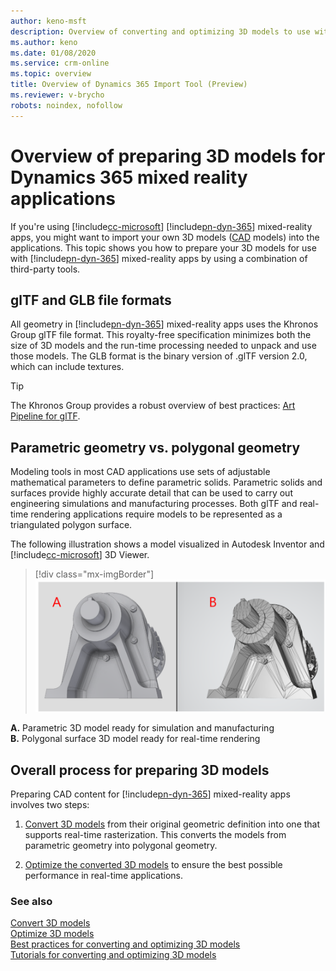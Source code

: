 ```yaml
---
author: keno-msft
description: Overview of converting and optimizing 3D models to use with Dynamics 365 Import Tool (Preview).  
ms.author: keno
ms.date: 01/08/2020
ms.service: crm-online
ms.topic: overview
title: Overview of Dynamics 365 Import Tool (Preview)
ms.reviewer: v-brycho
robots: noindex, nofollow
---
```


# Overview of preparing 3D models for Dynamics 365 mixed reality applications

If you're using [!include[cc-microsoft](../includes/cc-microsoft.md)] [!include[pn-dyn-365](../includes/pn-dyn-365.md)] mixed-reality apps, you might want to import your own 3D models ([CAD](https://en.wikipedia.org/wiki/Computer-aided_design) models) into the applications. This topic shows you how to prepare your 3D models for use with [!include[pn-dyn-365](../includes/pn-dyn-365.md)] mixed-reality apps by using a combination of third-party tools.

## glTF and GLB file formats
All geometry in [!include[pn-dyn-365](../includes/pn-dyn-365.md)] mixed-reality apps uses the Khronos Group glTF file format. This royalty-free specification minimizes both the size of 3D models and the run-time processing needed to unpack and use those models. The GLB format is the binary version of .glTF version 2.0, which can include textures.

> [!TIP]
> The Khronos Group provides a robust overview of best practices: [Art Pipeline for glTF](https://aka.ms/glTFbestpractices).

## Parametric geometry vs. polygonal geometry

Modeling tools in most CAD applications use sets of adjustable mathematical parameters to define parametric solids. Parametric solids and surfaces provide highly accurate detail that can be used to carry out engineering simulations and manufacturing processes. Both glTF and real-time rendering applications require models to be represented as a triangulated polygon surface.

The following illustration shows a model visualized in Autodesk Inventor and [!include[cc-microsoft](../includes/cc-microsoft.md)] 3D Viewer.
> [!div class="mx-imgBorder"]
> ![Parametric versus polygonal geometry](media/compare-geometry.PNG "Parametric versus polygonal geometry")

**A.**	Parametric 3D model ready for simulation and manufacturing<br>
**B.**	Polygonal surface 3D model ready for real-time rendering

## Overall process for preparing 3D models

Preparing CAD content for [!include[pn-dyn-365](../includes/pn-dyn-365.md)] mixed-reality apps involves two steps: 

1.	[Convert 3D models](convert-models.md) from their original geometric definition into one that supports real-time rasterization. This converts the models from parametric geometry into polygonal geometry.

2.	[Optimize the converted 3D models](optimize-models.md) to ensure the best possible performance in real-time applications.

### See also
[Convert 3D models](convert-models.md)<br>
[Optimize 3D models](optimize-models.md)<br>
[Best practices for converting and optimizing 3D models](best-practices.md)<br>
[Tutorials for converting and optimizing 3D models](tutorials-overview.md)<br>
